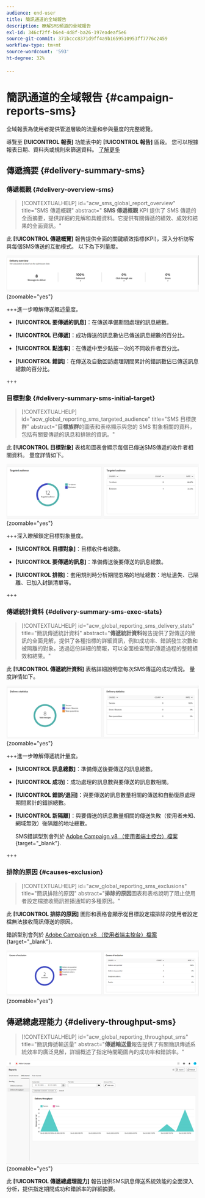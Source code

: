 ```yaml
---
audience: end-user
title: 簡訊通道的全域報告
description: 瞭解SMS頻道的全域報告
exl-id: 346cf2ff-b6e4-4d8f-ba26-197eadeaf5e6
source-git-commit: 371bccc8371d9ff4a9b1659510953ff7776c2459
workflow-type: tm+mt
source-wordcount: '593'
ht-degree: 32%

---
```


# 簡訊通道的全域報告 {#campaign-reports-sms}

全域報表為使用者提供管道層級的流量和參與量度的完整總覽。

導覽至 **[!UICONTROL 報表]** 功能表中的 **[!UICONTROL 報告]** 區段。 您可以根據報表日期、資料夾或規則來篩選資料。 [了解更多](global-reports.md)

## 傳遞摘要 {#delivery-summary-sms}

### 傳遞概觀 {#delivery-overview-sms}

>[!CONTEXTUALHELP]
>id="acw_sms_global_report_overview"
>title="SMS 傳遞概觀"
>abstract=" **SMS 傳遞概觀** KPI 提供了 SMS 傳遞的全面摘要，提供詳細的見解和具體資料。它提供有關傳遞的績效、成效和結果的全面資訊。"

此 **[!UICONTROL 傳遞概覽]** 報告提供全面的關鍵績效指標(KPI)，深入分析訪客與每個SMS傳送的互動模式。 以下為下列量度。

![](assets/global_report_sms_delivery_overview.png){zoomable=&quot;yes&quot;}

+++進一步瞭解傳送概述量度。

* **[!UICONTROL 要傳遞的訊息]**：在傳送準備期間處理的訊息總數。

* **[!UICONTROL 已傳遞]**：成功傳送的訊息數佔已傳送訊息總數的百分比。

* **[!UICONTROL 點進率]**：在傳遞中至少點按一次的不同收件者百分比。

* **[!UICONTROL 錯誤]**：在傳送及自動回訪處理期間累計的錯誤數佔已傳送訊息總數的百分比。

+++

### 目標對象 {#delivery-summary-sms-initial-target}

>[!CONTEXTUALHELP]
>id="acw_global_reporting_sms_targeted_audience"
>title="SMS 目標族群"
>abstract="**目標族群**&#x200B;的圖表和表格顯示與您的 SMS 對象相關的資料，包括有關要傳遞的訊息和排除的資訊。"

此 **[!UICONTROL 目標對象]** 表格和圖表會顯示每個已傳送SMS傳遞的收件者相關資料。 量度詳情如下。

![](assets/global_report_sms_targeted_audience.png){zoomable=&quot;yes&quot;}

+++深入瞭解鎖定目標對象量度。

* **[!UICONTROL 目標對象]**：目標收件者總數。

* **[!UICONTROL 要傳遞的訊息]**：準備傳送後要傳送的訊息總數。

* **[!UICONTROL 排除]**：套用規則時分析期間忽略的地址總數：地址遺失、已隔離、已加入封鎖清單等。

+++

### 傳遞統計資料 {#delivery-summary-sms-exec-stats}

>[!CONTEXTUALHELP]
>id="acw_global_reporting_sms_delivery_stats"
>title="簡訊傳遞統計資料"
>abstract="**傳遞統計資料**&#x200B;報告提供了對傳送的簡訊的全面見解，提供了各種指標的詳細資訊，例如成功率、錯誤發生次數和被隔離的對象。透過這份詳細的簡報，可以全面檢查簡訊傳遞過程的整體績效和結果。"

此 **[!UICONTROL 傳遞統計資料]** 表格詳細說明您每次SMS傳送的成功情況。 量度詳情如下。

![](assets/global_report_sms_delivery_statistics.png){zoomable=&quot;yes&quot;}

+++進一步瞭解傳遞統計量度。

* **[!UICONTROL 訊息總數]**：準備傳送後要傳送的訊息總數。

* **[!UICONTROL 成功]**：成功處理的訊息數與要傳送的訊息數相關。

* **[!UICONTROL 錯誤/退回]**：與要傳送的訊息數量相關的傳送和自動復原處理期間累計的錯誤總數。

* **[!UICONTROL 新隔離]**：與要傳送的訊息數量相關的傳送失敗（使用者未知、網域無效）後隔離的地址總數。

  SMS錯誤型別會列於 [Adobe Campaign v8 （使用者端主控台）檔案](https://experienceleague.adobe.com/docs/campaign/campaign-v8/send/failures/delivery-failures.html#sms-quarantines){target="_blank"}.

+++

### 排除的原因 {#causes-exclusion}

>[!CONTEXTUALHELP]
>id="acw_global_reporting_sms_exclusions"
>title="簡訊排除的原因"
>abstract="**排除的原因**&#x200B;圖表和表格說明了阻止使用者設定檔接收簡訊推播通知的多種原因。"

此 **[!UICONTROL 排除的原因]** 圖形和表格會顯示從目標設定檔排除的使用者設定檔無法接收簡訊傳送的原因。

錯誤型別會列於 [Adobe Campaign v8 （使用者端主控台）檔案](https://experienceleague.adobe.com/docs/campaign/campaign-v8/send/failures/delivery-failures.html#email-error-types){target="_blank"}.

![](assets/global_report_sms_causes_exclusion.png){zoomable=&quot;yes&quot;}

## 傳遞總處理能力 {#delivery-throughput-sms}

>[!CONTEXTUALHELP]
>id="acw_global_reporting_throughput_sms"
>title="簡訊傳遞輸送量"
>abstract="**傳遞輸送量**&#x200B;報告提供了有關簡訊傳遞系統效率的廣泛見解，詳細概述了指定時間範圍內的成功率和錯誤率。"

![](assets/global_report_sms_delivery_throughput.png){zoomable=&quot;yes&quot;}

此 **[!UICONTROL 傳遞總處理能力]** 報告提供SMS訊息傳送系統效能的全面深入分析，提供指定期間成功和錯誤率的詳細摘要。
